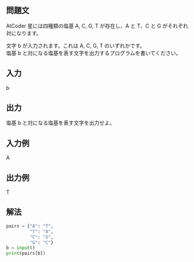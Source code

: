 ## 問題文
AtCoder 星には四種類の塩基 A, C, G, T が存在し、A と T、C と G がそれぞれ対になります。  

文字 
b が入力されます。これは A, C, G, T のいずれかです。  
塩基 
b と対になる塩基を表す文字を出力するプログラムを書いてください。
## 入力
b
## 出力
塩基 
b と対になる塩基を表す文字を出力せよ。
## 入力例
A
## 出力例
T
## 解法

```python
pairs = {"A": "T",
         "T": "A",
         "C": "G",
         "G": "C"}
b = input()
print(pairs[b])